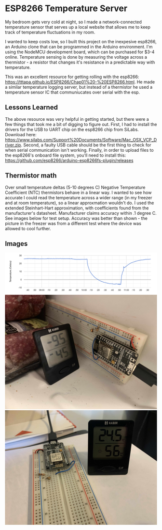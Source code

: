 # ESP8266 Temperature Server
My bedroom gets very cold at night, so I made a network-connected temperature sensor that serves up a local website that allows me to keep track of temperature fluctuations in my room.

I wanted to keep costs low, so I built this project on the inexpesive esp8266, an Arduino clone that can be programmed in the Arduino environment. I'm using the NodeMCU development board, which can be purchased for $3-4 online. Temperature sensing is done by measuring the voltage across a thermistor - a resistor that changes it's resistance in a predictable way with temperature. 

This was an excellent resource for getting rolling with the esp8266: https://tttapa.github.io/ESP8266/Chap01%20-%20ESP8266.html. He made a similar temperature logging server, but instead of a thermistor he used a temperature sensor IC that communiucates over serial with the esp. 

## Lessons Learned
The above resource was very helpful in getting started, but there were a few things that took me a bit of digging to figure out. First, I had to install the drivers for the USB to UART chip on the esp8266 chip from SiLabs. Download here: https://www.silabs.com/Support%20Documents/Software/Mac_OSX_VCP_Driver.zip. Second, a faulty USB cable should be the first thing to check for when serial communication isn't working. Finally, in order to upload files to the esp8266's onboard file system, you'll need to install this: https://github.com/esp8266/arduino-esp8266fs-plugin/releases

## Thermistor math
Over small temperature deltas (5-10 degrees C) Negative Temperature Coefficient (NTC) thermistors behave in a linear way. I wanted to see how accurate I could read the temperature across a wider range (in my freezer and at room temperature), so a linear approxmation wouldn't do. I used the extended Steinhart-Hart approximation, with coefficients found from the manufacturer's datasheet. Manufacturer claims accuracy within .1 degree C. See images below for test setup. Accuracy was better than shown - the picture in the freezer was from a different test where the device was allowed to cool further.

## Images
![](images/Screen%20Shot%202020-06-02%20at%2011.35.48%20AM.png)
![](images/IMG_8266.jpeg)
![](images/IMG_6583.jpeg)
